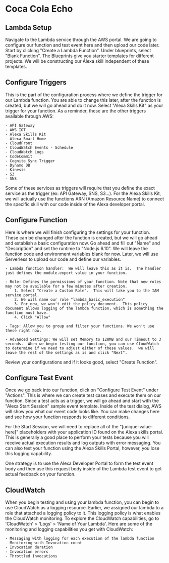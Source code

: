 # Coca Cola Echo

## Lambda Setup

Navigate to the Lambda service through the AWS portal.  We are going to configure our function and test event here and then upload our code later.  Start by clicking "Create a Lambda Function".  Under blueprints, select "Blank Function".  The Blueprints give you starter templates for different projects.  We will be constructing our Alexa skill independent of these templates.

## Configure Triggers

This is the part of the configuration process where we define the trigger for our Lambda function.  You are able to change this later, after the function is created, but we will go ahead and do it now.  Select "Alexa Skills Kit" as your trigger for your function.  As a reminder, these are the other triggers available through AWS:

	- API Gateway
	- AWS IOT
	- Alexa Skills Kit
	- Alexa Smart Home
	- CloudFront
	- CloudWatch Events - Schedule
	- CloudWatch Logs
	- CodeCommit
	- Cognito Sync Trigger
	- Dynamo DB
	- Kinesis
	- S3
	- SNS

Some of these services as triggers will require that you define the exact service as the trigger (ex: API Gateway, SNS, S3...).  For the Alexa Skills Kit, we will actually use the functions ARN (Amazon Resource Name) to connect the specific skill with our code inside of the Alexa developer portal.


## Configure Function

Here is where we will finish configuring the settings for your function.  These can be changed after the function is created, but we will go ahead and establish a basic configuration now.  Go ahead and fill out "Name" and "Description" and set the runtime to "Node.js 6.10".  We will leave the function code and environment variables blank for now.  Later, we will use Serverless to upload our code and define our variables.

	- Lambda function handler:  We will leave this as it is.  The handler just defines the module.export value in your function. 

	- Role: Defines the permissions of your function. Note that new roles may not be available for a few minutes after creation.
		1. Select "Create a Custom Role".  This will take you to the IAM service portal.  
		2. We will name our role "lambda_basic_execution"
		3. For now, we won't edit the policy document.  This policy document allows logging of the lambda function, which is something the function must have.
		4. Click "Allow"

	- Tags: Allow you to group and filter your functions. We won't use these right now.  

	- Advanced Settings: We will set Memory to 128MB and our Timeout to 3 seconds.  When we begin testing our function, you can use CloudWatch 	 to determine if we need to adjust either of these values.  we will leave the rest of the settings as is and click "Next".

Review your configurations and if it looks good, select "Create Function".


## Configure Test Event

Once we go back into our function, click on "Configure Test Event" under "Actions".  This is where we can create test cases and execute them on our function.  Since a test acts as a trigger, we will go ahead and start with the "Alexa Start Session" sample event template.  Inside of the test dialog, AWS will show you what our event code looks like.  You can make changes here and see how your function responds to different conditions.  

For the Start Session, we will need to replace all of the "[unique-value-here]" placeholders with your application ID found on the Alexa skills portal.  This is generally a good place to perform your tests because you will receive actual execution results and log outputs with error messaging.  You can also test your function using the Alexa Skills Portal, however, you lose this logging capability.

One strategy is to use the Alexa Developer Portal to form the test event body and then use this request body inside of the Lambda test event to get actual feedback on your function.


## CloudWatch

When you begin testing and using your lambda function, you can begin to use CloudWatch as a logging resource.  Earlier, we assigned our lambda to a role that attached a logging policy to it.  This logging policy is what enables the CloudWatch monitoring.  To explore the CloudWatch capabilities, go to 'CloudWatch' > 'Logs' > 'Name of Your Lambda'.  Here are some of the monitoring and logging capabilities you get with CloudWatch:

	- Messaging with logging for each execution of the lambda function
	- Monitoring with Invocation count
	- Invocation duration
	- Invocation errors
	- Throttled Invocations

